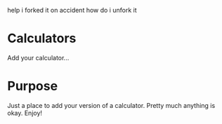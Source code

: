 help i forked it on accident how do i unfork it


# Calculators
Add your calculator...

# Purpose
Just a place to add your version of a calculator. Pretty much anything is okay. Enjoy!
